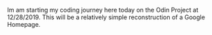 Im am starting my coding journey here today on the Odin Project at 12/28/2019.
This will be a relatively simple reconstruction of a Google Homepage.